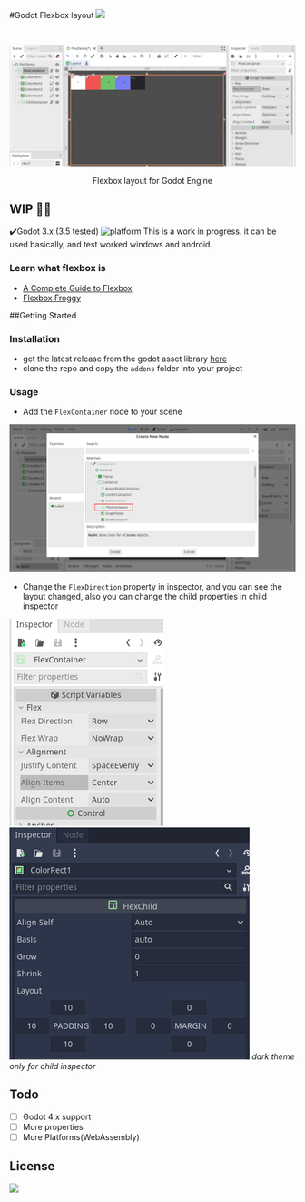 #Godot Flexbox layout ![](https://img.shields.io/badge/yoga-%E2%9A%A1-green)

<br>
<p align="center">
<img src="./docs/flex-container.gif" alt="flex-container-demo"/>
</p>

<p align="center">
Flexbox layout for Godot Engine
</p>


## WIP 🧑‍💻
✔️Godot 3.x (3.5 tested)
![platform](https://shields.io/badge/platform-linux--64%20%7C%20win--32%20%7C%20osx--64%20%7C%20win--64-lightgrey) 
This is a work in progress. it can be used basically, and test worked windows and android.


### Learn what flexbox is
- [A Complete Guide to Flexbox](https://css-tricks.com/snippets/css/a-guide-to-flexbox/)
- [Flexbox Froggy](https://flexboxfroggy.com/)

##Getting Started
### Installation
- get the latest release from the godot asset library [here](https://godotengine.org/asset-library/asset/7114)
- clone the repo and copy the `addons` folder into your project

### Usage
- Add the `FlexContainer` node to your scene
<p align="center">
<img src="./docs/add-flex-container.png" alt="flex-container-demo"/>
</p>

- Change the `FlexDirection` property in inspector, and you can see the layout changed, also you can change the child properties in child inspector

![inspector](./docs/flex-container-property.png)![inspector](./docs/flex-child-property.png)
*dark theme only for child inspector*

## Todo
- [ ] Godot 4.x support
- [ ] More properties
- [ ] More Platforms(WebAssembly)

## License
![](https://img.shields.io/badge/license-MIT-green)
